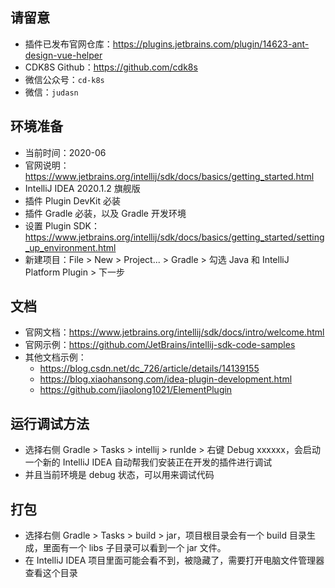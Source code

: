 
## 请留意

- 插件已发布官网仓库：<https://plugins.jetbrains.com/plugin/14623-ant-design-vue-helper>
- CDK8S Github：<https://github.com/cdk8s>
- 微信公众号：`cd-k8s`
- 微信：`judasn`

## 环境准备

- 当前时间：2020-06
- 官网说明：<https://www.jetbrains.org/intellij/sdk/docs/basics/getting_started.html>
- IntelliJ IDEA 2020.1.2 旗舰版
- 插件 Plugin DevKit 必装
- 插件 Gradle 必装，以及 Gradle 开发环境
- 设置 Plugin SDK：<https://www.jetbrains.org/intellij/sdk/docs/basics/getting_started/setting_up_environment.html>
- 新建项目：File > New > Project... > Gradle > 勾选 Java 和 IntelliJ Platform Plugin > 下一步

## 文档

- 官网文档：<https://www.jetbrains.org/intellij/sdk/docs/intro/welcome.html>
- 官网示例：<https://github.com/JetBrains/intellij-sdk-code-samples>
- 其他文档示例：
    - <https://blog.csdn.net/dc_726/article/details/14139155>
    - <https://blog.xiaohansong.com/idea-plugin-development.html>
    - <https://github.com/jiaolong1021/ElementPlugin>

## 运行调试方法

- 选择右侧 Gradle > Tasks > intellij > runIde > 右键 Debug xxxxxx，会启动一个新的 IntelliJ IDEA 自动帮我们安装正在开发的插件进行调试
- 并且当前环境是 debug 状态，可以用来调试代码


## 打包

- 选择右侧 Gradle > Tasks > build > jar，项目根目录会有一个 build 目录生成，里面有一个 libs 子目录可以看到一个 jar 文件。
- 在 IntelliJ IDEA 项目里面可能会看不到，被隐藏了，需要打开电脑文件管理器查看这个目录

